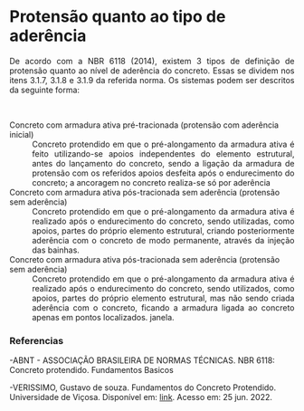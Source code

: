 <script src="https://polyfill.io/v3/polyfill.min.js?features=es6"></script>
<script id="MathJax-script" async src="https://cdn.jsdelivr.net/npm/mathjax@3/es5/tex-mml-chtml.js"></script>  

<h1>Protensão quanto ao tipo de aderência</h1>
 
<p align="justify">
De acordo com a NBR 6118 (2014), existem 3 tipos de definição de protensão quanto ao nível de aderência do concreto. Essas se dividem nos itens 3.1.7, 3.1.8 e 3.1.9 da referida norma. Os sistemas podem ser descritos da seguinte forma:
</p>
<br>
<dl>
  <dt>Concreto com armadura ativa pré-tracionada (protensão com aderência inicial)</dt>
  <dd align="justify">
      Concreto protendido em que o pré-alongamento da armadura ativa é feito utilizando-se apoios independentes do elemento estrutural, antes do lançamento do concreto, sendo a ligação da armadura de protensão com os referidos apoios desfeita após o endurecimento do concreto; a ancoragem no concreto realiza-se só por aderência
  </dd>
  <dt>Concreto com armadura ativa pós-tracionada sem aderência (protensão sem aderência)</dt>
  <dd align="justify">
      Concreto protendido em que o pré-alongamento da armadura ativa é realizado após o endurecimento do concreto, sendo utilizadas, como apoios, partes do próprio elemento estrutural, criando posteriormente aderência com o concreto de modo permanente, através da injeção das bainhas.
  </dd>
  <dt>Concreto com armadura ativa pós-tracionada sem aderência (protensão sem aderência)</dt>
  <dd align="justify">
      Concreto protendido em que o pré-alongamento da armadura ativa é realizado após o endurecimento do concreto, sendo utilizados, como apoios, partes do próprio elemento estrutural, mas não sendo criada aderência com o concreto, ficando a armadura ligada ao concreto apenas em pontos localizados.
    janela.
  </dd>
</dl>

<h3>Referencias</h3>

<p>
-ABNT - ASSOCIAÇÃO BRASILEIRA DE NORMAS TÉCNICAS. NBR 6118: Concreto protendido. Fundamentos Basicos</p>

<p> -VERISSIMO, Gustavo de souza. Fundamentos do Concreto Protendido. Universidade de Viçosa. Disponível em: <a href="https://edisciplinas.usp.br/pluginfile.php/2255776/mod_resource/content/1/Fundamentos%20do%20Concreto%20Protendido%20-%20J%20B%20Hanai.pdf">link</a>. Acesso em: 25 jun. 2022.</p> 


